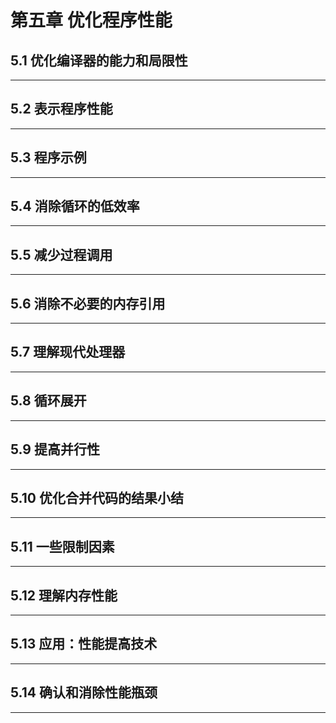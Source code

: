 # 第五章 优化程序性能

## 5.1 优化编译器的能力和局限性

***

## 5.2 表示程序性能

***

## 5.3 程序示例

***

## 5.4 消除循环的低效率

***

## 5.5 减少过程调用

***

## 5.6 消除不必要的内存引用

***

## 5.7 理解现代处理器

***

## 5.8 循环展开

***

## 5.9 提高并行性

***

## 5.10 优化合并代码的结果小结

***

## 5.11 一些限制因素

***

## 5.12 理解内存性能

***

## 5.13 应用：性能提高技术

***

## 5.14 确认和消除性能瓶颈

***

